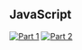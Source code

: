 ## JavaScript
[![Part 1](https://img.shields.io/badge/Part%201-6.536ms-informational)](https://adventofcode.com/2022/)
[![Part 2](https://img.shields.io/badge/Part%202-1.641ms-informational)](https://adventofcode.com/2022/)